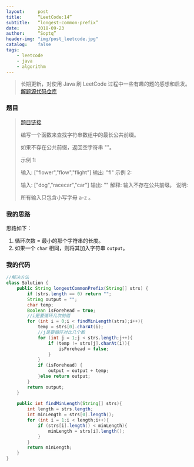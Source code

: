 ```yaml
---
layout:     post
title:      “LeetCode:14”
subtitle:   “longest-common-prefix”
date:       2018-09-23
author:     “Soptq”
header-img: "img/post_leetcode.jpg"
catalog:    false
tags:
    - leetcode
    - java
    - algorithm
---
```



>长期更新，对使用 Java 刷 LeetCode 过程中一些有趣的题的感想和启发。
>[解题源代码仓库](https://github.com/Soptq/LeetCodeLib)

### 题目

> [题目链接](https://leetcode-cn.com/problems/longest-common-prefix/description/)
>
> 编写一个函数来查找字符串数组中的最长公共前缀。
> 
> 如果不存在公共前缀，返回空字符串 ""。
> 
> 示例 1:
> 
> 输入: ["flower","flow","flight"]
> 输出: "fl"
> 示例 2:
> 
> 输入: ["dog","racecar","car"]
> 输出: ""
> 解释: 输入不存在公共前缀。
> 说明:
> 
> 所有输入只包含小写字母 a-z 。

### 我的思路

思路如下：
1. 循环次数 = 最小的那个字符串的长度。
2. 如果一个 `char` 相同，则将其加入字符串 `output`。

### 我的代码


```java
//解决方法
class Solution {
    public String longestCommonPrefix(String[] strs) {
        if (strs.length == 0) return "";
        String output = "";
        char temp;
        Boolean isForehead = true;
        //i是要循环几次前缀
        for (int i = 0;i < findMinLength(strs);i++){
            temp = strs[0].charAt(i);
            //j是要循环对比几个数
            for (int j = 1;j < strs.length;j++){
                if (temp != strs[j].charAt(i)){
                    isForehead = false;
                }
            }
            if (isForehead) {
                output = output + temp;
            }else return output;
        }
        return output;
    }
    
    public int findMinLength(String[] strs){
        int length = strs.length;
        int minLength = strs[0].length();
        for (int i = 1;i < length;i++){
            if (strs[i].length() < minLength){
                minLength = strs[i].length();
            }
        }
        return minLength;
    }
}
```








